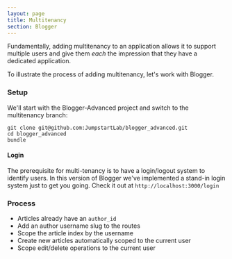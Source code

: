 ```yaml
---
layout: page
title: Multitenancy
section: Blogger
---
```


Fundamentally, adding multitenancy to an application allows it to support multiple users and give them *each* the impression that they have a dedicated application.

To illustrate the process of adding multitenancy, let's work with Blogger.

### Setup

We'll start with the Blogger-Advanced project and switch to the multitenancy branch:

```
git clone git@github.com:JumpstartLab/blogger_advanced.git
cd blogger_advanced
bundle
```

#### Login

The prerequisite for multi-tenancy is to have a login/logout system to identify users. In this version of Blogger we've implemented a stand-in login system just to get you going. Check it out at `http://localhost:3000/login`

### Process

* Articles already have an `author_id`
* Add an author username slug to the routes
* Scope the article index by the username
* Create new articles automatically scoped to the current user
* Scope edit/delete operations to the current user
